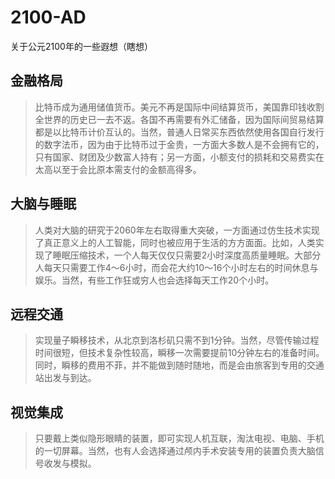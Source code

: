# 2100-AD
关于公元2100年的一些遐想（瞎想）

## 金融格局
> 比特币成为通用储值货币。美元不再是国际中间结算货币，美国靠印钱收割全世界的历史已一去不返。各国不再需要有外汇储备，因为国际间贸易结算都是以比特币计价互认的。当然，普通人日常买东西依然使用各国自行发行的数字法币，因为由于比特币过于金贵，一方面大多数人是不会拥有它的，只有国家、财团及少数富人持有；另一方面，小额支付的损耗和交易费实在太高以至于会比原本需支付的金额高得多。

## 大脑与睡眠
> 人类对大脑的研究于2060年左右取得重大突破，一方面通过仿生技术实现了真正意义上的人工智能，同时也被应用于生活的方方面面。比如，人类实现了睡眠压缩技术，一个人每天仅仅只需要2小时深度高质量睡眠。大部分人每天只需要工作4～6小时，而会花大约10～16个小时左右的时间休息与娱乐。当然，有些工作狂或穷人也会选择每天工作20个小时。

## 远程交通
> 实现量子瞬移技术，从北京到洛杉矶只需不到1分钟。当然，尽管传输过程时间很短，但技术复杂性较高，瞬移一次需要提前10分钟左右的准备时间。同时，瞬移的费用不菲，并不能做到随时随地，而是会由旅客到专用的交通站出发与到达。

## 视觉集成
> 只要戴上类似隐形眼睛的装置，即可实现人机互联，淘汰电视、电脑、手机的一切屏幕。当然，也有人会选择通过颅内手术安装专用的装置负责大脑信号收发与模拟。

